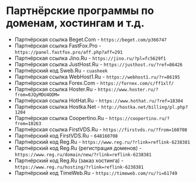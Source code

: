 # Партнёрские программы по доменам, хостингам и т.д.

- Партнёрская ссылка Beget.Com - `https://beget.com/p366747`
- Партнёрская ссылка FastFox.Pro - `https://panel.fastfox.pro/aff.php?aff=291`
- Партнёрская ссылка Jino.Ru - `https://jino.ru/?pl=fc5629f1`
- Партнёрская ссылка JustHost.Ru - `https://justhost.ru/?ref=86426`
- Партнёрский код Sweb.Ru - `cuasheek`
- Партнёрская ссылка WebHost1.Ru - `https://webhost1.ru/?r=86195`
- Партнёрская ссылка Forex.Com - `https://fornex.com/c/ff1xlf/`
- Партнёрская ссылка Hoster.Ru - `https://www.hoster.ru/?from=0JQyMDU4ODM=`
- Партнёрская ссылка HotHat.Ru - `https://www.hothat.ru/?ref=18304`
- Партнёрская ссылка Hostka.Net - `http://hostka.net/billing/pl.php?1204`
- Партнёрская ссылка Coopertino.Ru - `https://coopertino.ru/?from=10263`
- Партнёрская ссылка FirstVDS.Ru - `https://firstvds.ru/?from=160708`
- Партнёрский код FirstVDS.Ru - `648160708`
- Партнёрский код Reg.Ru - `https://www.reg.ru/?rlink=reflink-6238381`
- Партнёрский код Reg.Ru (регистрация доменов) - `https://www.reg.ru/domain/new/?rlink=reflink-6238381`
- Партнёрский код Reg.Ru (заказ хостинга) - `https://www.reg.ru/hosting/?rlink=reflink-6238381`
- Партнёрский код TimeWeb.Ru - `https://timeweb.com/ru/?i=61749`
